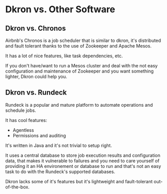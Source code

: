 # Dkron vs. Other Software

## Dkron vs. Chronos

Airbnb's Chronos is a job scheduler that is similar to dkron, it's distributed and fault tolerant thanks to the use of Zookeeper and Apache Mesos.

It has a lot of nice features, like task dependencies, etc.

If you don't have/want to run a Mesos cluster and deal with the not easy configuration and maintenance of Zookeeper and you want something lighter, Dkron could help you.

## Dkron vs. Rundeck

Rundeck is a popular and mature platform to automate operations and schedule jobs.

It has cool features:

- Agentless
- Permissions and auditing

It's written in Java and it's not trivial to setup right.

It uses a central database to store job execution results and configuration data, that makes it vulnerable to failures and you need to care yourself of providing it an HA environement or database to run and that's not an easy task to do with the Rundeck's supported databases.

Dkron lacks some of it's features but it's lightweight and fault-tolerant out-of-the-box.
